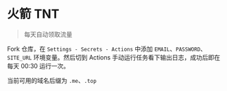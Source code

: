 # 火箭 TNT

> 每天自动领取流量

Fork 仓库，在 `Settings - Secrets - Actions` 中添加 `EMAIL`、`PASSWORD`、`SITE_URL` 环境变量。然后切到 Actions 手动运行任务看下输出日志，成功后即在每天 00:30 运行一次。

当前可用的域名后缀为 `.me`、`.top`
